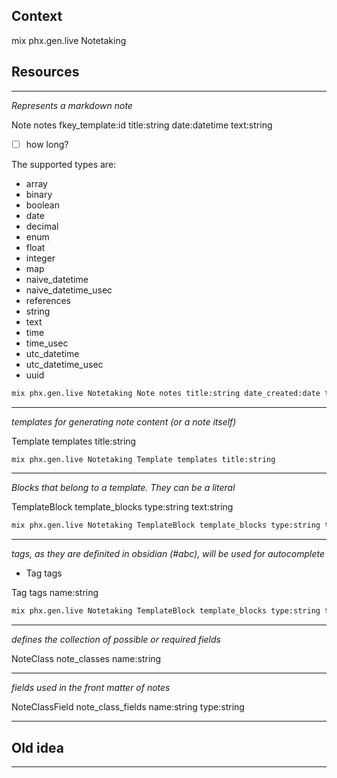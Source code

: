 ## Context 

mix phx.gen.live Notetaking

## Resources

---
_Represents a markdown note_

Note notes 
fkey_template:id
title:string
date:datetime
text:string 
- [ ] how long?

The supported types are: 
- array
- binary
- boolean
- date
- decimal
- enum
- float
- integer
- map
- naive_datetime
- naive_datetime_usec
- references
- string
- text
- time
- time_usec
- utc_datetime
- utc_datetime_usec
- uuid
```bash
mix phx.gen.live Notetaking Note notes title:string date_created:date template_id:references:templates content:text
```

---
_templates for generating note content (or a note itself)_

Template templates
title:string

```bash
mix phx.gen.live Notetaking Template templates title:string
```

---
_Blocks that belong to a template. They can be a literal_

TemplateBlock template_blocks
type:string
text:string

```bash
mix phx.gen.live Notetaking TemplateBlock template_blocks type:string text:string
```

---
_tags, as they are definited in obsidian (#abc), will be used for autocomplete_

- Tag tags 

Tag tags name:string


```bash
mix phx.gen.live Notetaking TemplateBlock template_blocks type:string text:string
```

---
_defines the collection of possible or required fields_

NoteClass note_classes 
name:string



---
_fields used in the front matter of notes_

NoteClassField note_class_fields
name:string
type:string


---


## Old idea

---
<!-- TemplateToNoteClass template_to_note_classes -->
